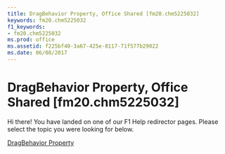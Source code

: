 ```yaml
---
title: DragBehavior Property, Office Shared [fm20.chm5225032]
keywords: fm20.chm5225032
f1_keywords:
- fm20.chm5225032
ms.prod: office
ms.assetid: f225bf40-3a67-425e-8117-71f577b29022
ms.date: 06/08/2017
---
```



# DragBehavior Property, Office Shared [fm20.chm5225032]

Hi there! You have landed on one of our F1 Help redirector pages. Please select the topic you were looking for below.

[DragBehavior Property](http://msdn.microsoft.com/library/8145cbe3-0e13-0715-1c21-b2f4f2ed7b86%28Office.15%29.aspx)

